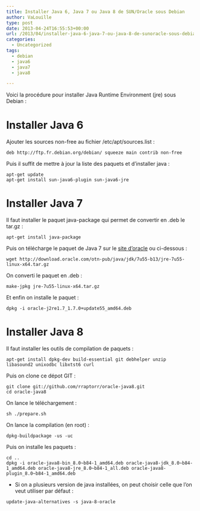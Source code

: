 ```yaml
---
title: Installer Java 6, Java 7 ou Java 8 de SUN/Oracle sous Debian
author: VaLouille
type: post
date: 2013-04-24T16:55:53+00:00
url: /2013/04/installer-java-6-java-7-ou-java-8-de-sunoracle-sous-debian/
categories:
  - Uncategorized
tags:
  - debian
  - java6
  - java7
  - java8

---
```

Voici la procédure pour installer Java Runtime Environment (jre) sous Debian :
	  

# Installer Java 6
  
Ajouter les sources non-free au fichier /etc/apt/sources.list :

```
deb http://ftp.fr.debian.org/debian/ squeeze main contrib non-free
```

Puis il suffit de mettre à jour la liste des paquets et d&rsquo;installer java :

```
apt-get update
apt-get install sun-java6-plugin sun-java6-jre
```


# Installer Java 7
  
Il faut installer le paquet java-package qui permet de convertir en .deb le tar.gz :

```
apt-get install java-package
```

Puis on télécharge le paquet de Java 7 sur le [site d&rsquo;oracle][1] ou ci-dessous :

```
wget http://download.oracle.com/otn-pub/java/jdk/7u55-b13/jre-7u55-linux-x64.tar.gz
```

On converti le paquet en .deb :

```
make-jpkg jre-7u55-linux-x64.tar.gz
```

Et enfin on installe le paquet :

```
dpkg -i oracle-j2re1.7_1.7.0+update55_amd64.deb
```


# Installer Java 8
  
Il faut installer les outils de compilation de paquets :

```
apt-get install dpkg-dev build-essential git debhelper unzip libasound2 unixodbc libxtst6 curl
```

Puis on clone ce dépot GIT :

```
git clone git://github.com/rraptorr/oracle-java8.git
cd oracle-java8
```

On lance le téléchargement :

```
sh ./prepare.sh
```

On lance la compilation (en root) :

```
dpkg-buildpackage -us -uc
```

Puis on installe les paquets :

```
cd ..
dpkg -i oracle-java8-bin_8.0~b84-1_amd64.deb oracle-java8-jdk_8.0~b84-1_amd64.deb oracle-java8-jre_8.0~b84-1_all.deb oracle-java8-plugin_8.0~b84-1_amd64.deb
```


  * Si on a plusieurs version de java installées, on peut choisir celle que l&rsquo;on veut utiliser par défaut :

```
update-java-alternatives -s java-8-oracle
```

 [1]: http://www.oracle.com/technetwork/java/javase/downloads/jre7-downloads-1880261.html
